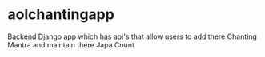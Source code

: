 # aolchantingapp
Backend Django app which has api's that allow users to add there Chanting Mantra and maintain there Japa Count
